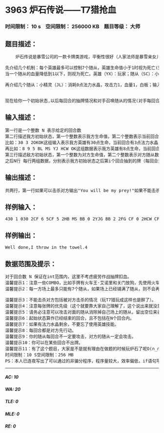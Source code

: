 # 3963 炉石传说——T7猎抢血   
### 时间限制： 10 s&nbsp;&nbsp;&nbsp;&nbsp;空间限制： 256000 KB&nbsp;&nbsp;&nbsp;&nbsp;题目等级： 大师  
## 题目描述：  

<pre>
    炉石传说是暴雪公司的一款卡牌类游戏，平衡性很好（人家法师是暴雪亲女儿），然而，有一种极其猥琐而又让人无力吐槽的卡组叫做T7猎（快攻卡组，抢血很快），由于每个人的卡组都不一样，在这里我们简化卡组，且每张牌数量不限，卡组里只有动物伙伴（HB），狼骑兵（LQ），鹰角弓（YJ），关门放狗（FG），火车王·艾诺里（HCW）以及小精灵（JL）,暴龙王（BL）（你跟我说哪个T7猎带这两个），每张牌的属性将一一为大家介绍。  
  
先介绍几个机制：每个英雄最多可以控制7个随从，英雄生命值小于1时视为死亡(别跟我说骑士大宝剑砍猎人触发爆炸陷阱然后奶回来)；每个随从入场后需要休息一个回合才能攻击；每个角色（随从+英雄）每回合只能攻击一次（别跟我说风怒，这里不考虑）；当一个随从攻击另一个随从时双方的血量分别扣除对方的攻击力；  
当一个随从的血量降低到1以下，则视为死亡。英雄（YX）：玩家；随从（SC）：小怪；法力水晶（SJ）：开局有一个法力水晶，每回合获得一个法力水晶并充满所有空的法力水晶，最多拥有10个法力水晶，如果已经拥有10个法力水晶，每回合只充满所有空的法力水晶）；英雄技能（JN）：消耗两点法力水晶，对敌方英雄造成2点伤害，每回合限用一次（假设对方没有英雄技能）；冲锋（CFG）：入场时可以直接攻击；战吼（ZH）：入场时发动效果；嘲讽（CF）：对方必须攻击这个随从；白板（BB）：没有任何特效，只有攻击力和血量；  
  
再介绍几个随从：小精灵（JL）：消耗0点法力水晶，攻击力1，血量1，白板；输入格式：JL动物伙伴（HB）：消耗三点法力水晶，随机召唤一只动物伙伴（米莎 MS ，大野菊 YJ，雷欧克 OK）；输入格式：HB MS 或 HB YJ 或 HB OK；米莎（MS）：嘲讽，攻击力4，血量4；输入格式：HB MS；大野菊（YJ）：冲锋，攻击力4，血量2；输入格式：HB YJ;雷欧克（OK）：在场时使所有友方随从加1点攻击力，攻击力2，血量4；输入格式：HB OK;狼骑兵（LQ）：消耗三点法力水晶，攻击力3，血量1，冲锋；输入格式：LQ；鹰角弓（YJG）：消耗三点法力水晶，武器（英雄使用），攻击力3，耐久2（一共可以攻击两次）；输入格式：YJG关门放狗（FG）：消耗三点法力水晶，对方每有一个随从，召唤一条野狗；输入格式：FG火车王·艾诺里（HCW)：消耗五点法力水晶，冲锋，战吼：为对方召唤两只雏龙；输入格式：HCW；暴龙王（BL）：消耗9点法力水晶，冲锋，攻击力8，血量8；雏龙：白板，攻击力1，血量1；野狗：冲锋，攻击力1，血量1；  
  
  
现在给你一个初始状态,以后每回合的抽牌情况和对手召唤随从的情况(对手每回合一定会在攻击前召唤一个随从，如果该随从生命值为0，则入场直接死亡,如果对方场上已经有7个随从了，则不论本回合召唤的随从的生命值是否为0，直接死亡），请你写程序预测在限定的回合数 N 内我方的T7猎能否把对方击杀,假设我方的T7猎的操作永远不会出现破绽。为了降低难度，我们假设对方只有嘲讽和白板随从，对方只会攻击你的英雄或者是嘲讽随从，对方的随从总是非嘲讽的先攻击，攻击力高的先攻击，如果有多个随从攻击力相同，则血量高的先攻击，如果你场上有多个嘲讽随从，对方会优先攻击你场上攻击力较高的嘲讽随从，如果有多个嘲讽随从攻击力相同，对方会优先攻击血量低的嘲讽随从。如果可以击杀对方则输出"You will be my prey!"如果不能击杀对方则输出"Well done,I throw in the towel."
</pre>
  
  
## 输入描述：  

<pre>
第一行是一个整数 N 表示给定的回合数  
第二行描述我方初始状态，第一个整数表示我方生命值，第二个整数表示当前回合的法力水晶数目，第三个数字表示我方场上的随从数量。（起始状态我方不装备武器,场上无野狗和雏龙）  
比如：30 3 2OKOK这组输入表示我方英雄有30点生命，当前回合有3点法力水晶，场上有2个随从，都是雷欧克。  
再比如：8 9 5 BL MS YJ HCW OK这组数据表示我方英雄有8点生命，当前回合有9点法力水晶，场上5个随从，分别是暴龙王，米莎，大野菊，火车王·艾诺里，雷欧克  
第三行描述敌方初始状态，第一个整数为对方生命值，第二个整数表示对方随从数量，以下若干行为敌方随从的情况，比如：26 4BB 4 7CF 1 2CF 0 2CF 8 8表示敌方英雄有26点生命，场上4个随从，4-7白板，1-2嘲讽，0-2嘲讽，8-8嘲讽（a-b XX 表示攻击力为a，血量为b，附带属性为XX的随从)  
之后N行 每行两组数据，分别表示我方初始状态之后第i个回合抽到的牌（每回合只能抽一张牌）和对方这一回合召唤的随从（只会有白板和嘲讽）；
</pre>
  
  
## 输出描述：  

<pre>
共两行，第一行如果可以击杀对方输出"You will be my prey!"如果不能击杀对方输出"Well done,I throw in the towel."第二行如果可以击杀对方，输出击杀对方的最小回合数(不包括初始状态之前的回合)。如果不能击杀对方，输出能对敌方英雄造成的最大伤害。
</pre>
  
  
## 样例输入：  

<pre>
430 1 030 2CF 6 5CF 5 2HB MS BB 0 2YJG BB 2 2FG CF 0 2HCW CF 8 8
</pre>
  
  
## 样例输出：  

<pre>
Well done,I throw in the towel.4
</pre>
  
  
## 数据范围及提示：  

<pre>
对于回合数 N 保证在int范围内，这里不考虑疲劳作战抽牌扣血。  
温馨提示1：注意一些COMBO，比如手牌有火车王·艾诺里和关门放狗，先使用火车王·艾诺里再使用关门放狗可以多召唤两只野狗（火车王·艾诺里的战吼使对方场上多两个雏龙）。再比如手牌有雷欧克，先召唤雷欧克再攻击可以打出更多伤害。  
温馨提示2：每一方场上最多只能有7个随从，如果场上已经铺满了随从，则不会再召唤任何随从。比如我方场上有6个随从，对方场上有3个随从，这时候使用关门放狗只会召唤1条野狗。  
  
温馨提示3：不能击杀对方包括被对方击杀的情况（玩T7猎玩成这样也是醉了）。  
温馨提示4：注意每张牌的优先级（这个就要靠大家自己理解了，这个说出来就没意思了),优先级高的不一定会先入场（参见温馨提示1）。  
温馨提示5：请务必注意可以攻击对面的随从消除掉自己场上的随从，留出空位来召唤更强大的随从。  
温馨提示6：起始状态算作已经结束的回合，且不包括在N个回合内。  
温馨提示7：如果有法力水晶剩余，不要忘了使用英雄技能。  
温馨提示8：每回合都是对方先行动。  
温馨提示9：你的随从每回合不一定要攻击，对方的随从一定会攻击。  
温馨提示10：你可以在某些回合不出牌。  
温馨提示11：有了这个题目，大家是不是就有理由在做题的时候玩炉石了呢O(∩_∩)O~。  
时间限制：10 S空间限制：256 MB  
PS：本人已连夜写出了可以通过的非骗分程序，程序量较大，效率偏低，if语句写的手软，(⊙﹏⊙)，共491行，不是纯模拟，算法及程序暂不公开，等到有10人通过此题（非骗分）时，将会公开我的算法和程序。（再次加强了数据。。。但是数据仍然不是很强。。。）
</pre>
  
  
***  

##### AC: 10  
##### WA: 20  
##### TLE: 0  
##### MLE: 0  
##### RE: 0  
